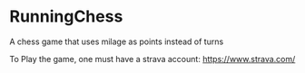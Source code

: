 # RunningChess
A chess game that uses milage as points instead of turns 

To Play the game, one must have a strava account: https://www.strava.com/

